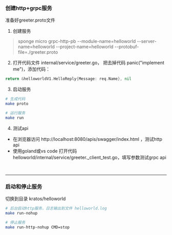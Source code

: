 
### 创建http+grpc服务

准备好greeter.proto文件

1. 创建服务

> sponge micro grpc-http-pb --module-name=helloworld --server-name=helloworld --project-name=helloworld --protobuf-file=./greeter.proto

2. 打开代码文件 internal/service/greeter.go， 把去掉代码 panic("implement me")，添加代码：

```go
return &helloworldV1.HelloReply{Message: req.Name}, nil
```

3. 启动服务

```bash
# 生成代码
make proto

# 运行服务
make run
```

4. 测试api

- 在浏览器访问 http://localhost:8080/apis/swagger/index.html ，测试http api
- 使用goland或vs code 打开代码 helloworld/internal/service/greeter._client_test.go，填写参数测试grpc api

<br>

---

### 启动和停止服务

切换到目录 kratos/helloworld

```bash
# 后台启动http服务，日志输出到文件 helloworld.log
make run-nohup

# 停止服务
make run-http-nohup CMD=stop
```
